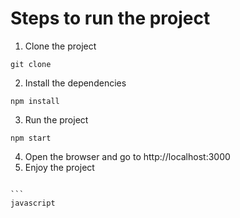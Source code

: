 # Steps to run the project

1. Clone the project

```
git clone
```

2. Install the dependencies

```
npm install
```

3. Run the project

```
npm start
```

4. Open the browser and go to http://localhost:3000
5. Enjoy the project

````

```
javascript




